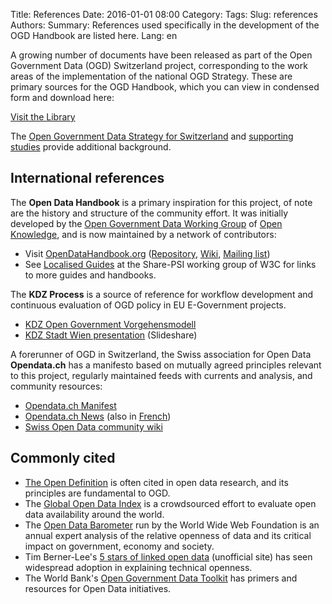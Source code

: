 Title: References
Date: 2016-01-01 08:00
Category:
Tags:
Slug: references
Authors:
Summary: References used specifically in the development of the OGD Handbook are listed here.
Lang: en


A growing number of documents have been released as part of the Open Government Data (OGD) Switzerland project, corresponding to the work areas of the implementation of the national OGD Strategy. These are primary sources for the OGD Handbook, which you can view in condensed form and download here:

<a class="btn btn-default" href="/en/category/library">Visit the Library</a>

The [Open Government Data Strategy for Switzerland](http://www.egovernment.ch/umsetzung/00881/00883/index.html?lang=en) and [supporting studies](http://www.egovernment.ch/dokumentation/studien/index.html?lang=en) provide additional background.

## International references

The **Open Data Handbook** is a primary inspiration for this project, of note are the history and structure of the community effort. It was initially developed by the [Open Government Data Working Group](http://opengovernmentdata.org/) of [Open Knowledge](http://okfn.org), and is now maintained by a network of contributors:

- Visit [OpenDataHandbook.org](http://opendatahandbook.org/) ([Repository](https://github.com/okfn/opendatahandbook/), [Wiki](http://wiki.okfn.org/Projects/Open_Data_Handbook), [Mailing list](https://lists.okfn.org/mailman/listinfo/open-data-handbook))
- See [Localised Guides](http://www.w3.org/2013/share-psi/wiki/Localised_Guides) at the Share-PSI working group of W3C for links to more guides and handbooks.

The **KDZ Process** is a source of reference for workflow development and continuous evaluation of OGD policy in EU E-Government projects.

- [KDZ Open Government Vorgehensmodell](http://kdz.eu/de/open-government-vorgehensmodell)
- [KDZ Stadt Wien presentation](http://www.slideshare.net/ogd-dachli/kdz-stadt-wien-open-government-vorgehensmodell) (Slideshare)

A forerunner of OGD in Switzerland, the Swiss association for Open Data **Opendata.ch** has a manifesto based on mutually agreed principles relevant to this project, regularly maintained feeds with currents and analysis, and community resources:

- [Opendata.ch Manifest](http://opendata.ch/organisation/manifest/)
- [Opendata.ch News](http://opendata.ch/) (also in [French](http://fr.opendata.ch/))
- [Swiss Open Data community wiki](http://make.opendata.ch/wiki)

## Commonly cited

- [The Open Definition](http://opendefinition.org/) is often cited in open data research, and its principles are fundamental to OGD.
- The [Global Open Data Index](http://index.okfn.org) is a crowdsourced effort to evaluate open data availability around the world.
- The [Open Data Barometer](http://www.opendataresearch.org/barometer) run by the World Wide Web Foundation is an annual expert analysis of the relative openness of data and its critical impact on government, economy and society.
- Tim Berner-Lee's [5 stars of linked open data](http://5stardata.info/) (unofficial site) has seen widespread adoption in explaining technical openness.
- The World Bank's [Open Government Data Toolkit](http://opendatatoolkit.worldbank.org/en/) has primers and resources for Open Data initiatives.
